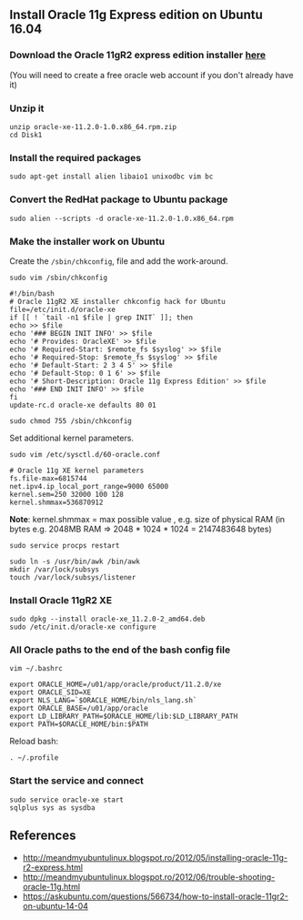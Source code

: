 ## Install Oracle 11g Express edition on Ubuntu 16.04

### Download the Oracle 11gR2 express edition installer [here](http://www.oracle.com/technetwork/products/express-edition/downloads/index.html)

(You will need to create a free oracle web account if you don't already have it)

### Unzip it

```
unzip oracle-xe-11.2.0-1.0.x86_64.rpm.zip
cd Disk1
```

### Install the required packages

```
sudo apt-get install alien libaio1 unixodbc vim bc
```

### Convert the RedHat package to Ubuntu package

```
sudo alien --scripts -d oracle-xe-11.2.0-1.0.x86_64.rpm
```

### Make the installer work on Ubuntu

Create the `/sbin/chkconfig`, file and add the work-around.

```
sudo vim /sbin/chkconfig
```

```
#!/bin/bash
# Oracle 11gR2 XE installer chkconfig hack for Ubuntu
file=/etc/init.d/oracle-xe
if [[ ! `tail -n1 $file | grep INIT` ]]; then
echo >> $file
echo '### BEGIN INIT INFO' >> $file
echo '# Provides: OracleXE' >> $file
echo '# Required-Start: $remote_fs $syslog' >> $file
echo '# Required-Stop: $remote_fs $syslog' >> $file
echo '# Default-Start: 2 3 4 5' >> $file
echo '# Default-Stop: 0 1 6' >> $file
echo '# Short-Description: Oracle 11g Express Edition' >> $file
echo '### END INIT INFO' >> $file
fi
update-rc.d oracle-xe defaults 80 01
```

```
sudo chmod 755 /sbin/chkconfig
```

Set additional kernel parameters.

```
sudo vim /etc/sysctl.d/60-oracle.conf
```

```
# Oracle 11g XE kernel parameters  
fs.file-max=6815744  
net.ipv4.ip_local_port_range=9000 65000  
kernel.sem=250 32000 100 128 
kernel.shmmax=536870912
```

**Note**: kernel.shmmax = max possible value , e.g. size of physical RAM (in bytes e.g. 2048MB RAM => 2048 * 1024 * 1024 = 2147483648 bytes)

```
sudo service procps restart
```

```
sudo ln -s /usr/bin/awk /bin/awk 
mkdir /var/lock/subsys 
touch /var/lock/subsys/listener 
```

### Install Oracle 11gR2 XE

```
sudo dpkg --install oracle-xe_11.2.0-2_amd64.deb  
sudo /etc/init.d/oracle-xe configure
```

### All Oracle paths to the end of the bash config file

```
vim ~/.bashrc
```

```
export ORACLE_HOME=/u01/app/oracle/product/11.2.0/xe
export ORACLE_SID=XE
export NLS_LANG=`$ORACLE_HOME/bin/nls_lang.sh`
export ORACLE_BASE=/u01/app/oracle
export LD_LIBRARY_PATH=$ORACLE_HOME/lib:$LD_LIBRARY_PATH
export PATH=$ORACLE_HOME/bin:$PATH
```

Reload bash:

```
. ~/.profile
```

### Start the service and connect

```
sudo service oracle-xe start
sqlplus sys as sysdba
```

## References

+ http://meandmyubuntulinux.blogspot.ro/2012/05/installing-oracle-11g-r2-express.html
+ http://meandmyubuntulinux.blogspot.ro/2012/06/trouble-shooting-oracle-11g.html
+ https://askubuntu.com/questions/566734/how-to-install-oracle-11gr2-on-ubuntu-14-04
